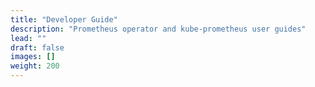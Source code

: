 ```yaml
---
title: "Developer Guide"
description: "Prometheus operator and kube-prometheus user guides"
lead: ""
draft: false
images: []
weight: 200
---
```

